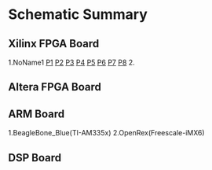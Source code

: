 # Schematic Summary
## Xilinx FPGA Board
1.NoName1
[P1](https://user-images.githubusercontent.com/32056331/112587754-20d45b00-8e39-11eb-92e7-944e55c81415.jpg)
[P2](https://user-images.githubusercontent.com/32056331/112587767-2631a580-8e39-11eb-8dff-14147fb3721e.jpg)
[P3](https://user-images.githubusercontent.com/32056331/112587782-2d58b380-8e39-11eb-9624-185982bb81c3.jpg)
[P4](https://user-images.githubusercontent.com/32056331/112587796-35b0ee80-8e39-11eb-933f-264b7ca91757.jpg)
[P5](https://user-images.githubusercontent.com/32056331/112587811-3cd7fc80-8e39-11eb-9a7b-9ab0fbdb9fa7.jpg)
[P6](https://user-images.githubusercontent.com/32056331/112587830-45303780-8e39-11eb-8f0d-51e8ee684611.jpg)
[P7](https://user-images.githubusercontent.com/32056331/112587837-48c3be80-8e39-11eb-9c30-ffc7a7647bad.jpg)
[P8](https://user-images.githubusercontent.com/32056331/112587863-5416ea00-8e39-11eb-8c2f-35a177e5907c.jpg)
2.
## Altera FPGA Board

## ARM Board
1.BeagleBone_Blue(TI-AM335x)
2.OpenRex(Freescale-iMX6)

## DSP Board

